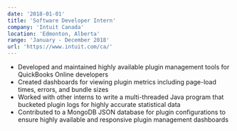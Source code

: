 ```yaml
---
date: '2018-01-01'
title: 'Software Developer Intern'
company: 'Intuit Canada'
location: 'Edmonton, Alberta'
range: 'January - December 2018'
url: 'https://www.intuit.com/ca/'
---
```


- Developed and maintained highly available plugin management tools for QuickBooks Online developers
- Created dashboards for viewing plugin metrics including page-load times, errors, and bundle sizes
- Worked with other interns to write a multi-threaded Java program that bucketed plugin logs for highly accurate statistical data
- Contributed to a MongoDB JSON database for plugin configurations to ensure highly available and responsive plugin management dashboards
